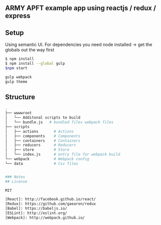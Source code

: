 ﻿
## ARMY APFT example app using reactjs / redux / express

## Setup 
 
Using semantic UI.
For dependencies you need node installed -> get the globals out the way first

``` bash
$ npm install
$ npm install --global gulp
$npm start

gulp webpack 
gulp theme
```

## Structure

``` bash
.
├── wwwwroot
│   └── Additonal scripts to build
│   └── bundle.js   # bundled files webpack files
├── scripts
│   ├── actions       # Actions
│   ├── components    # Components
│   ├── containers    # Containers
│   ├── reducers      # Reducers
│   ├── store         # Store
│   └── index.js      # entry file for webpack build
└── webpack           # Webpack config 
└── data              # Csv files


### Notes 
## License

MIT

[React]: http://facebook.github.io/react/
[Redux]: https://github.com/gaearon/redux
[Babel]: https://babeljs.io/
[ESLint]: http://eslint.org/
[Webpack]: http://webpack.github.io/
